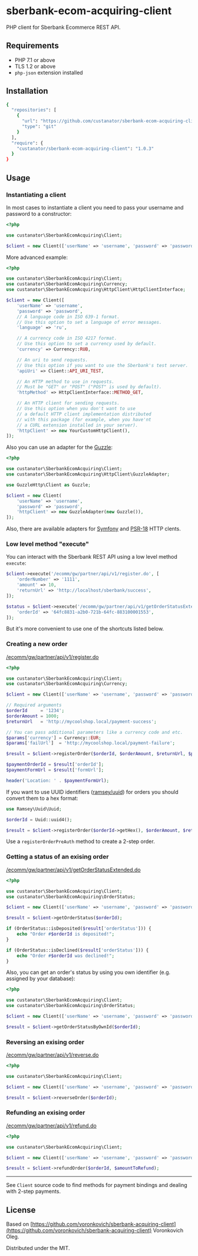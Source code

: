# sberbank-ecom-acquiring-client

PHP client for Sberbank Ecommerce REST API.

## Requirements

- PHP 7.1 or above
- TLS 1.2 or above
- `php-json` extension installed

## Installation

```sh
{
  "repositories": [
    {
      "url": "https://github.com/custanator/sberbank-ecom-acquiring-client.git",
      "type": "git"
    }
  ],
  "require": {
    "custanator/sberbank-ecom-acquiring-client": "1.0.3"
  }
}
```

## Usage

### Instantiating a client

In most cases to instantiate a client you need to pass your username and password to a constructor:

```php
<?php

use custanator\SberbankEcomAcquiring\Client;

$client = new Client(['userName' => 'username', 'password' => 'password']);
```

More advanced example:

```php
<?php

use custanator\SberbankEcomAcquiring\Client;
use custanator\SberbankEcomAcquiring\Currency;
use custanator\SberbankEcomAcquiring\HttpClient\HttpClientInterface;

$client = new Client([
    'userName' => 'username',
    'password' => 'password',
    // A language code in ISO 639-1 format.
    // Use this option to set a language of error messages.
    'language' => 'ru',

    // A currency code in ISO 4217 format.
    // Use this option to set a currency used by default.
    'currency' => Currency::RUB,

    // An uri to send requests.
    // Use this option if you want to use the Sberbank's test server.
    'apiUri' => Client::API_URI_TEST,

    // An HTTP method to use in requests.
    // Must be "GET" or "POST" ("POST" is used by default).
    'httpMethod' => HttpClientInterface::METHOD_GET,

    // An HTTP client for sending requests.
    // Use this option when you don't want to use
    // a default HTTP client implementation distributed
    // with this package (for example, when you have'nt
    // a CURL extension installed in your server).
    'httpClient' => new YourCustomHttpClient(),
]);
```

Also you can use an adapter for the [Guzzle](https://github.com/guzzle/guzzle):

```php
<?php

use custanator\SberbankEcomAcquiring\Client;
use custanator\SberbankEcomAcquiring\HttpClient\GuzzleAdapter;

use GuzzleHttp\Client as Guzzle;

$client = new Client(
    'userName' => 'username',
    'password' => 'password',
    'httpClient' => new GuzzleAdapter(new Guzzle()),
]);
```

Also, there are available adapters for [Symfony](https://symfony.com/doc/current/http_client.html) and [PSR-18](https://www.php-fig.org/psr/psr-18/) HTTP clents.

### Low level method "execute"

You can interact with the Sberbank REST API using a low level method `execute`:

```php
$client->execute('/ecomm/gw/partner/api/v1/register.do', [
    'orderNumber' => '1111',
    'amount' => 10,
    'returnUrl' => 'http://localhost/sberbank/success',
]);

$status = $client->execute('/ecomm/gw/partner/api/v1/getOrderStatusExtended.do', [
    'orderId' => '64fc8831-a2b0-721b-64fc-883100001553',
]);
```

But it's more convenient to use one of the shortcuts listed below.

### Creating a new order

[/ecomm/gw/partner/api/v1/register.do](https://ecomtest.sberbank.ru/doc#tag/basicServices/operation/register)

```php
<?php

use custanator\SberbankEcomAcquiring\Client;
use custanator\SberbankEcomAcquiring\Currency;

$client = new Client(['userName' => 'username', 'password' => 'password']);

// Required arguments
$orderId     = '1234';
$orderAmount = 1000;
$returnUrl   = 'http://mycoolshop.local/payment-success';

// You can pass additional parameters like a currency code and etc.
$params['currency'] = Currency::EUR;
$params['failUrl']  = 'http://mycoolshop.local/payment-failure';

$result = $client->registerOrder($orderId, $orderAmount, $returnUrl, $params);

$paymentOrderId = $result['orderId'];
$paymentFormUrl = $result['formUrl'];

header('Location: ' . $paymentFormUrl);
```

If you want to use UUID identifiers ([ramsey/uuid](https://github.com/ramsey/uuid)) for orders you should convert them to a hex format:

```php
use Ramsey\Uuid\Uuid;

$orderId = Uuid::uuid4();

$result = $client->registerOrder($orderId->getHex(), $orderAmount, $returnUrl);
```

Use a `registerOrderPreAuth` method to create a 2-step order.

### Getting a status of an exising order

[/ecomm/gw/partner/api/v1/getOrderStatusExtended.do](https://ecomtest.sberbank.ru/doc#tag/basicServices/operation/getOrderStatusExtended)

```php
<?php

use custanator\SberbankEcomAcquiring\Client;
use custanator\SberbankEcomAcquiring\OrderStatus;

$client = new Client(['userName' => 'username', 'password' => 'password']);

$result = $client->getOrderStatus($orderId);

if (OrderStatus::isDeposited($result['orderStatus'])) {
    echo "Order #$orderId is deposited!";
}

if (OrderStatus::isDeclined($result['orderStatus'])) {
    echo "Order #$orderId was declined!";
}
```

Also, you can get an order's status by using you own identifier (e.g. assigned by your database):

```php
<?php

use custanator\SberbankEcomAcquiring\Client;
use custanator\SberbankEcomAcquiring\OrderStatus;

$client = new Client(['userName' => 'username', 'password' => 'password']);

$result = $client->getOrderStatusByOwnId($orderId);
```

### Reversing an exising order

[/ecomm/gw/partner/api/v1/reverse.do](https://securepayments.sberbank.ru/wiki/doku.php/integration:api:rest:requests:reverse)

```php
<?php

use custanator\SberbankEcomAcquiring\Client;

$client = new Client(['userName' => 'username', 'password' => 'password']);

$result = $client->reverseOrder($orderId);
```

### Refunding an exising order

[/ecomm/gw/partner/api/v1/refund.do](https://securepayments.sberbank.ru/wiki/doku.php/integration:api:rest:requests:refund)

```php
<?php

use custanator\SberbankEcomAcquiring\Client;

$client = new Client(['userName' => 'username', 'password' => 'password']);

$result = $client->refundOrder($orderId, $amountToRefund);
```

---

See `Client` source code to find methods for payment bindings and dealing with 2-step payments.

## License

Based on [https://github.com/voronkovich/sberbank-acquiring-client](https://github.com/voronkovich/sberbank-acquiring-client)
Voronkovich Oleg.

Distributed under the MIT.
